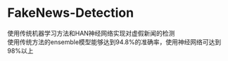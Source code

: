 # FakeNews-Detection
使用传统机器学习方法和HAN神经网络实现对虚假新闻的检测<br>
使用传统方法的ensemble模型能够达到94.8%的准确率，使用神经网络可达到98%以上
